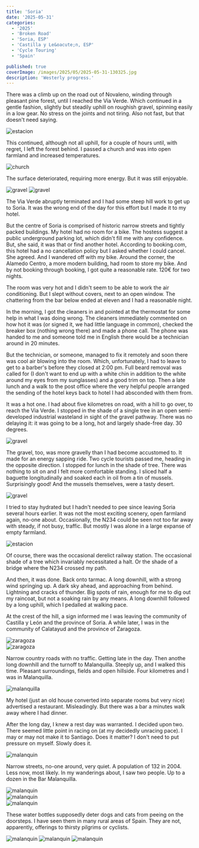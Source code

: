 ```yaml
---
title: 'Soria'
date: '2025-05-31'
categories:
  - '2025'
  - 'Broken Road'
  - 'Soria, ESP'
  - 'Castilla y Le&oacute;n, ESP'
  - 'Cycle Touring'
  - 'Spain'

published: true
coverImage: /images/2025/05/2025-05-31-130325.jpg
description: 'Westerly progress.'
---
```


<script>
  import Img from '$lib/components/Img.svelte'
  import DayCardHGroup from '$lib/components/DayCardHGroup.svelte'
</script>

<section class="card">

<DayCardHGroup
    where="Navaleno &ndash; Soria"
    when="2025-05-28"
    distance="56.3 km, 252 m, 384.8 km to date"
  />

<p>There was a climb up on the road out of Novaleno, winding through pleasant pine forest, until I reached the Via Verde. Which continued in a gentle fashion, slightly but steadily uphill on roughish gravel, spinning easily in a low gear. No stress on the joints and not tiring. Also not fast, but that doesn't need saying.</p>

<Img
  src="/images/2025/05/2025-05-28-125815.jpg"
  alt="estacion"
/>

<p>This continued, although not all uphill, for a couple of hours until, with regret, I left the forest behind. I passed a church and was into open farmland and increased temperatures.</p>

<Img
  src="/images/2025/05/2025-05-28-140411.jpg"
  alt="church"
/>

<p>The surface deteriorated, requiring more energy. But it was still enjoyable.</p>
<Img
  src="/images/2025/05/2025-05-28-142318.jpg"
  alt="gravel"
/>
<Img
  src="/images/2025/05/2025-05-28-151916.jpg"
  alt="gravel"
/>

<p>The Via Verde abruptly terminated and I had some steep hill work to get up to Soria. It was the wrong end of the day for this effort but I made it to my hotel.</p>

<p>But the centre of Soria is comprised of historic narrow streets and tightly packed buildings. My hotel had no room for a bike. The hostess suggest a public underground parking lot, which didn't fill me with any confidence. But, she said, it was that or find another hotel. According to booking.com, this hotel had a no cancellation policy but I asked whether I could cancel. She agreed. And I wandered off with my bike. Around the corner, the Alamedo Centro, a more modern building, had room to store my bike. And by not booking through booking, I got quite a reasonable rate. 120&euro; for two nights. </p>

<p>The room was very hot and I didn't seem to be able to work the air conditioning. But I slept without covers, next to an open window. The chattering from the bar below ended at eleven and I had a reasonable night.</p>

<p>In the morning, I got the cleaners in and pointed at the thermostat for some help in what I was doing wrong. The cleaners immediately commented on how hot it was (or signed it, we had little language in common), checked the breaker box (nothing wrong there) and made a phone call. The phone was handed to me and someone told me in English there would be a technician around in 20 minutes. </p>

<p>But the technician, or someone, managed to fix it remotely and soon there was cool air blowing into the room. Which, unfortunately, I had to leave to get to a barber's before they closed at 2:00 pm. Full beard removal was called for (I don't want to end up with a white chin in addition to the white around my eyes from my sunglasses) and a good trim on top. Then a late lunch and a walk to the post office where the very helpful people arranged the sending of the hotel keys back to hotel I had absconded with them from.</p>

</section>

<section class="card">

<DayCardHGroup
    where="Soria &ndash; Malanquino"
    when="2025-05-31"
    distance="61.4 km, 386 m, 446.2 km to date"
/>

<p>It was a hot one. I had about five kilometres on road, with a hill to go over, to reach the Via Verde. I stopped in the shade of a single tree in an open semi-developed industrial wasteland in sight of the gravel pathway. There was no delaying it: it was going to be a long, hot and largely shade-free day. 30 degrees.</p>

<Img
  src="/images/2025/05/2025-05-30-151148.jpg"
  alt="gravel"
/>

<p>The gravel, too, was more gravelly than I had become accustomed to. It made for an energy sapping ride. Two cycle tourists passed me, heading in the opposite direction. I stopped for lunch in the shade of tree. There was nothing to sit on and I felt more comfortable standing. I sliced half a baguette longitudinally and soaked each in oil from a tin of mussels. Surprisingly good! And the mussels themselves, were a tasty desert.</p>

<Img
  src="/images/2025/05/2025-05-30-151155.jpg"
  alt="gravel"
/>

<p>I tried to stay hydrated but I hadn't needed to pee since leaving Soria several hours earlier. It was not the most exciting scenery, open farmland again, no-one about. Occasionally, the N234 could be seen not too far away with steady, if not busy, traffic. But mostly I was alone in a large expanse of empty farmland.</p>
<Img
  src="/images/2025/05/2025-05-30-171330.jpg"
  alt="estacion"
/>

<p>Of course, there was the occasional derelict railway station. The occasional shade of a tree which invariably necessitated a halt. Or the shade of a bridge where the N234 crossed my path.</p>

<p>And then, it was done. Back onto tarmac. A long downhill, with a strong wind springing up. A dark sky ahead, and approaching from behind. Lightning and cracks of thunder. Big spots of rain, enough for me to dig out my raincoat, but not a soaking rain by any means. A long downhill followed by a long uphill, which I pedalled at walking pace. </p>

<p>At the crest of the hill, a sign informed me I was leaving the community of Castilla y Le&oacute;n and the province of Soria. A while later, I was in the community of Calatayud and the province of Zaragoza.</p>

<div class="w-80">
  <Img
    src="/images/2025/05/calatayud.jpg"
    alt="zaragoza"
  />
</div>

<div class="w-80">
  <Img
    src="/images/2025/05/zaragoza.jpg"
    alt="zaragoza"
  />
</div>

<p>Narrow country roads with no traffic. Getting late in the day. Then anothe long downhill and the turnoff to Malanquilla. Steeply up, and I walked this time. Pleasant surroundings, fields and open hillside. Four kilometres and I was in Malanquilla.</p>

<div class="w-60">
  <Img
    src="/images/2025/05/malanquilla.jpg"
    alt="malanquilla"
  />
</div>

<p>My hotel (just an old house converted into separate rooms but very nice) advertised a restaurant. Misleadingly. But there was a bar a minutes walk away where I had dinner.</p>

<p>After the long day, I knew a rest day was warranted. I decided upon two. There seemed little point in racing on (at my decidedly unracing pace). I may or may not make it to Santiago. Does it matter? I don't need to put pressure on myself. Slowly does it. </p>

<DayCardHGroup
    where="Malanquino"   
/>

<div class="w-70">
  <Img
    src="/images/2025/05/2025-05-31-152518.jpg"
    alt="malanquin"
  />
</div>
<p>Narrow streets, no-one around, very quiet. A population of 132 in 2004. Less now, most likely. In my wanderings about, I saw two people. Up to a dozen in the Bar Malanquilla.</p>
<div class="w-90">
  <Img
    src="/images/2025/05/2025-05-31-145623.jpg"
    alt="malanquin"
  />
</div>
<Img
  src="/images/2025/05/2025-05-31-145738.jpg"
  alt="malanquin"
/>
<div class="w-80">
  <Img
    src="/images/2025/05/2025-05-31-150757.jpg"
    alt="malanquin"
  />
</div>
<p>These water bottles supposedly deter dogs and cats from peeing on the doorsteps. I have seen them in many rural areas of Spain. They are not, apparently, offerings to thirsty pilgrims or cyclists.</p>
<Img
  src="/images/2025/05/2025-05-31-151018.jpg"
  alt="malanquin"
  caption="A flamboyantly decorated water tower."
/>
<Img
  src="/images/2025/05/2025-05-31-151043.jpg"
  alt="malanquin"
  caption="A restored windmill - molino de viento"
/>
<Img
  src="/images/2025/05/2025-05-31-130325.jpg"
  alt="malanquin"
/>

</section>
